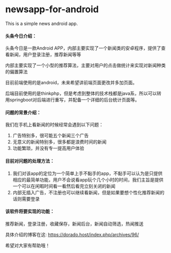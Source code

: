# newsapp-for-android
This is a simple news android app.

#### 头条今日介绍：

头条今日是一款Android APP，内部主要实现了一个新闻类的安卓程序，提供了查看新闻，用户登录注册，推荐新闻等等

内部主要实现了一个小型的推荐算法，主要对用户的点击做统计来实现对新闻种类的偏置算法

目前前端使用的是android，未来希望讲前端页面更改并多加页面。

后端目前使用的是thinkphp，但是考虑到整体的技术栈都是java系，所以可以转用springboot对后端进行重写，并配备一个详细的后台统计页面等。



#### 问题的背景介绍：

我们在手机上看新闻的时候经常会遇到以下问题：

1. 广告特别多，很可能五个新闻三个广告
2. 无意义的新闻特别多，很多都是浪费时间的新闻
3. 功能繁琐，并没有专一提高用户体验



#### 目前对问题的处理方法：

1. 我们对该app的定位为一个简单上手不黏手的app，不黏手可以认为是只提供相应的最简单功能，用户不会说看app玩个几个小时的时间，我们主旨是提供一个可以在闲暇时间看一看然后看完立刻关闭的新闻
2. 内部无插入广告，不注册也可以继续看新闻，但是如果要想个性化推荐新闻的话则需要登录



#### 该软件将要实现的功能：
推荐新闻，登录注册，收藏保存，新闻后台，新闻自动筛选，热闻推送


具体介绍的博客在这: https://dorado.host/index.php/archives/96/

希望对大家有帮助哦！
